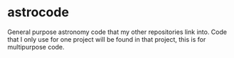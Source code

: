 # astrocode
General purpose astronomy code that my other repositories link into. Code that I only use for one project will be found in that project, this is for multipurpose code.
